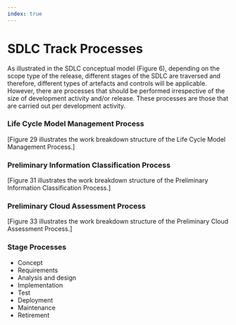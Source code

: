 ```yaml
---
index: true
---
```


# SDLC Track Processes
As illustrated in the SDLC conceptual model (Figure 6), depending on the scope type of the release, different stages of the SDLC are traversed and therefore, different types of artefacts and controls will be applicable. However, there are processes that should be performed irrespective of the size of development activity and/or release. These processes are those that are carried out per development activity.

### Life Cycle Model Management Process
[Figure 29 illustrates the work breakdown structure of the Life Cycle Model Management Process.]

### Preliminary Information Classification Process
[Figure 31 illustrates the work breakdown structure of the Preliminary Information Classification Process.]

### Preliminary Cloud Assessment Process
[Figure 33 illustrates the work breakdown structure of the Preliminary Cloud Assessment Process.]
 
### Stage Processes
- Concept
- Requirements
- Analysis and design
- Implementation
- Test
- Deployment
- Maintenance
- Retirement
